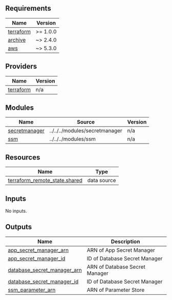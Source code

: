 <!-- BEGIN_TF_DOCS -->
## Requirements

| Name | Version |
|------|---------|
| <a name="requirement_terraform"></a> [terraform](#requirement\_terraform) | >= 1.0.0 |
| <a name="requirement_archive"></a> [archive](#requirement\_archive) | ~> 2.4.0 |
| <a name="requirement_aws"></a> [aws](#requirement\_aws) | ~> 5.3.0 |

## Providers

| Name | Version |
|------|---------|
| <a name="provider_terraform"></a> [terraform](#provider\_terraform) | n/a |

## Modules

| Name | Source | Version |
|------|--------|---------|
| <a name="module_secretmanager"></a> [secretmanager](#module\_secretmanager) | ../../../modules/secretmanager | n/a |
| <a name="module_ssm"></a> [ssm](#module\_ssm) | ../../../modules/ssm | n/a |

## Resources

| Name | Type |
|------|------|
| [terraform_remote_state.shared](https://registry.terraform.io/providers/hashicorp/terraform/latest/docs/data-sources/remote_state) | data source |

## Inputs

No inputs.

## Outputs

| Name | Description |
|------|-------------|
| <a name="output_app_secret_manager_arn"></a> [app\_secret\_manager\_arn](#output\_app\_secret\_manager\_arn) | ARN of App Secret Manager |
| <a name="output_app_secret_manager_id"></a> [app\_secret\_manager\_id](#output\_app\_secret\_manager\_id) | ID of Database Secret Manager |
| <a name="output_database_secret_manager_arn"></a> [database\_secret\_manager\_arn](#output\_database\_secret\_manager\_arn) | ARN of Database Secret Manager |
| <a name="output_database_secret_manager_id"></a> [database\_secret\_manager\_id](#output\_database\_secret\_manager\_id) | ID of Database Secret Manager |
| <a name="output_ssm_parameter_arn"></a> [ssm\_parameter\_arn](#output\_ssm\_parameter\_arn) | ARN of Parameter Store |
<!-- END_TF_DOCS -->
